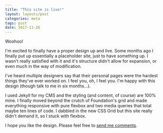 ```yaml
---
title: "This site is live!"
layout: layouts/post
categories: meta 
tags: post 
date: 2017-11-26
---
```

Woohoo!

I'm excited to finally have a proper design up and live. Some months ago I finally put up essentially<!--excerpt--> a placeholder site, just to have something up. I wasn't really satisfied with it and it's structure didn't allow for expansion, or even much in the way of modification.

I've heard multiple designers say that their personal pages were the hardest things they've ever worked on. I feel you, oh, I feel you. I'm happy with this design (though talk to me in six months...).

I used Jekyll for my CMS and the styling (and content, of course) are 100% mine. I finally moved beyond the crutch of Foundation's grid and made everything responsive with pure flexbox and two media queries that total maybe ten lines of code. I dabbled in the new CSS Grid but this site really didn't demand it, so I stuck with flexbox. 

I hope you like the design. Please feel free to [send me comments](/contact.html).